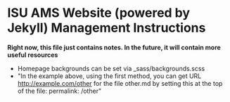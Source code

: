 ISU AMS Website (powered by Jekyll) Management Instructions
===========================================================

**Right now, this file just contains notes. In the future, it will contain more useful resources**

- Homepage backgrounds can be set via _sass/backgrounds.scss
- "In the example above, using the first method, you can get URL http://example.com/other for the file other.md by setting this at the top of the file:  permalink: /other"